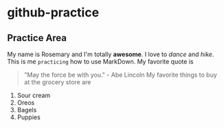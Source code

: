 # github-practice
## Practice Area
My name is Rosemary and I'm totally **awesome**.
I love to *dance* and *hike*.
This is me `practicing` how to use MarkDown.
My favorite quote is
>"May the force be with you." - Abe Lincoln
My favorite things to buy at the grocery store are
1. Sour cream
2. Oreos
3. Bagels
4. Puppies